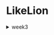 # LikeLion


<details>
<summary>week3</summary>
<div markdown="1">

221011 (알고리즘, Docker, MySQL)
Programmers_12931 : 자릿수 더하기

221012 (csv parser)
domain

  ◻ Hospital : 데이터를 저장할 클래스 정의
parser

  ◻ Parser : T를 리턴하는 parse 함수를 가지고 있는 interface (HospitalParser처럼 응용가능)

  ◻ HospitalParser : 파일은 ,로 분리 후 0인덱스 값을 Hospital 형태로 리턴
LineReader : 각 줄을 읽어 T 형태로 리턴
Main : 서울시 병의원 위치 정보.csv를 가져와 사이즈와 id 출력

221013 (SelectionSort, .sql 형식으로 데이터 전처리)
bubblesort

  ◻ BubbleSort01 : 버블 정렬 알고리즘(앞에서부터 값 고정)
LikeLion-gradle Repository : .sql 형식으로 데이터 전처리 후 MySQL에 불러오기

221014 (InsertionSort)
insertionsort

  ◻ InsertionSort01 : 삽입 정렬 알고리즘(이중 for문 사용)

  ◻ InsertionSort02 : 삽입 정렬 알고리즘(재귀 함수 사용)

</div>
</details>
